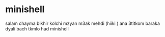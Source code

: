 # minishell

salam chayma bikhir kolchi mzyan m3ak mehdi (hiiki ) ana 3titkom baraka dyali bach tkmlo had minishell